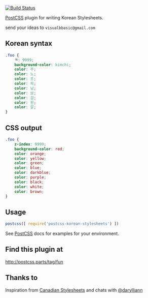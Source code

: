 [![Build Status](https://travis-ci.org/JasonShin/postcss-korean-stylesheets.svg?branch=master)](https://travis-ci.org/JasonShin/postcss-korean-stylesheets)

[PostCSS] plugin for writing Korean Stylesheets.

[PostCSS]: https://github.com/postcss/postcss

send your ideas to ```visualbbasic@gmail.com```

## Korean syntax
```css
.foo {
    ㅋ: 9999;
    background-color: kimchi;
    color: 주;
    color: 노;
    color: 초;
    color: 파;
    color: 남;
    color: 보;
    color: 검;
    color: 흰;
    color: 갈;
}
```

## CSS output
```css
.foo {
    z-index: 9999;
    background-color: red;
    color: orange;
    color: yellow;
    color: green;
    color: blue;
    color: darkblue;
    color: purple;
    color: black;
    color: white;
    color: brown;
}
```

## Usage

```js
postcss([ require('postcss-korean-stylesheets') ])
```

See [PostCSS] docs for examples for your environment.

## Find this plugin at
http://postcss.parts/tag/fun

## Thanks to

Inspiration from [Canadian Stylesheets](https://github.com/chancancode/postcss-canadian-stylesheets) and chats with [@darylljann](https://twitter.com/darylljann)
